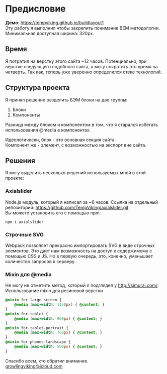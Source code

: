 # Предисловие

**Демо**: <https://tempviking.github.io/buildlayout1>  
Эту работу я выполнил чтобы закрепить понимание BEM методологии.  
Минимальная доступная ширина: 320px.

## Время

Я потратил на верстку этого сайта ~12 часов.
Потенциально, при верстке следующего подобного сайта, я могу сократить это время на четверть.
Так как, теперь уже уверенно определился стеке технологий.

## Структура проекта

Я принял решение разделить БЭМ блоки на две группы:
1. Блоки
2. Компоненты

Разница между блоком и компонентом в том, что я старался избегать
использования \@media в компонентах.

Идеологически, блок - это основная секция сайта.  
Компонент же - элемент, с возможностью на экспорт вне сайта.

## Решения

Я могу выделить несколько решений используемых мной в этой проекте:

### Axialslider

Node.js модуль, который я написал за ~6 часов.
Ссылка на отдельный репозиторий: <https://github.com/TempViking/axialslider.git>  
Вы можете установить его с помощью npm:

    npm i axialslider

### Строчные SVG

Webpack позволяет прекрасно импортировать SVG в виде строчных элементов.
Это дает нам возможность на доступ к содержимому с помощью CSS и JS.
Но в первую очередь, это, конечно, уменьшает количество запросов к серверу.

### Mixin для \@media

Не могу не отметить метод, который я подглядел у <http://simurai.com/>:
Использование mixin для резиновой верстки
```css
@mixin for-large-screen {
    @media (max-width: 1150px) { @content; }
}
@mixin for-tablet {
    @media (max-width: 960px) { @content; }
}
@mixin for-tablet-portrait {
    @media (max-width: 760px) { @content; }
}
@mixin for-phones-landscape {
    @media (max-width: 500px) { @content; }
}
```

Спасибо всем, кто обратил внимание.  
<growlingviking@icloud.com>